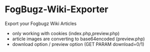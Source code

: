 # FogBugz-Wiki-Exporter
Export your Fogbugz Wiki Articles
- only working with cookies (index.php,preview.php)
- article images are converting to base64encoded (preview.php)
- download option / preview option (GET PARAM download=0/1)
